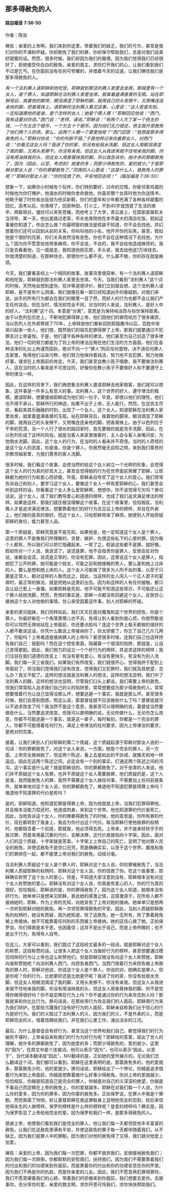 ﻿## 那多得赦免的人

#### 路加福音 7:36-50

作者：陈张

祷告：亲爱的上帝啊，我们来到你这里，带着我们的缺乏，我们的亏欠，甚至是我们对你的不满和怀疑。你却赦免了我们的罪，你却保守帮助我们，总是对我们说美好甜蜜的话。然而，很多时候，我们却因为我们的傲慢，因为我们觉得我们已经很好了，拒绝接受你白白的赦免。亲爱的救主，求你打开我们的心，让我们看到我们不过是乞丐，在你面前没有任何可夸耀的，并借着今天的证道，让我们确信我们是那多得赦免的人。

*有一个法利赛人请耶稣和他吃饭，耶稣就到那法利赛人家里去坐席。那城里有一个女人，是个罪人，知道耶稣在法利赛人家里坐席，就拿着盛满香膏的玉瓶，站在耶稣背后，挨着他的脚哭，眼泪滴湿了耶稣的脚，就用自己的头发擦干，又用嘴连连亲他的脚，把香膏抹上。请耶稣的法利赛人看见这事，心里说：“这人若是先知，一定知道摸他的是谁，是个怎样的女人；她是个罪人哪！”耶稣回应他说：“西门，我有话要对你说。”西门说：“老师，请说。”耶稣说：“有两个人欠了某一个债主的钱，一个欠五百个银币，一个欠五十个银币。因为他们无力偿还，债主就开恩赦免了他们两个人的债。那么，这两个人哪一个更爱他呢？”西门回答：“我想是那多得赦免的人。”耶稣对他说：“你的判断不错。”于是他转过来向着那女人，对西门说：“你看见这女人吗？我进了你的家，你没有给我水洗脚，但这女人用眼泪滴湿了我的脚，又用头发擦干。你没有亲我，但这女人从我进来就不住地亲我的脚。你没有用油抹我的头，但这女人用香膏抹我的脚。所以我告诉你，她许多的罪都赦免了，因为（因此、以至、考虑到）她爱的多；而那少得赦免的，爱的就少。”于是耶稣对那女人说：“你的罪都赦免了。”同席的人心里说：“这是什么人，竟赦免人的罪呢？”耶稣对那女人说：“你的信救了你，平安地回去吧！”（路加福音 7:36-50）*

想象一下，如果你小时候有个玩伴，你们特别要好，过命的交情，你偷邻家鸡蛋的时候他为你打掩护，他溺水的时候你舍命救他，你喜欢哪个女孩时他为你送情书，他鞋子破了时你省出饭钱为他买新鞋，你们的童年和少年都充满了各种各样甜蜜的回忆。高考以后，你落榜了，回家种田，打小工，不到40岁就饱尝了生活的艰辛，两鬓斑白，皱纹可以夹死苍蝇，而他考上了大学，青云直上，在国家直属机关当领导，某一天，他出差路过老家，市长坐席陪他在本市最大的酒店吃饭，假如这事被你知道了，你会怎么做？你最明智的做法是假装不知道，你不会去找他，并幻想着你们还可以回到从前的关系，你叫叫他的小名，他开开你的玩笑。甚至，假如他是个很好的兄弟，你们关系依然没有变色，你也不会在这种情况下去找他，为什么？因为你不愿意给他带来麻烦，你不会说，不会的，我不会给他造成麻烦的，我只是去看看他，见一面就走，我知道他刚买房，手头紧，我去给他送1万块钱去。你很清楚的知道，在那种场合，即使你什么都不说，什么都不做，你的存在就是麻烦。

今天，我们要看圣经上一个相同的故事，故事背景很简单，有一个法利赛人请耶稣和他吃饭，耶稣就到那法利赛人家里去坐席。今天，当我们看到“法利赛人”这个词的时候，天然地会想到虚伪、狡诈等道德评价，我们立刻就会想，这个法利赛人请耶稣，是不是有什么阴谋。我们就像在看一部已经知道凶手的悬疑剧，对我们来说，凶手的所有行为都会在我们的眼里一目了然，而好人的行为也都不会让我们产生任何误会。但在当时，情况却完全不同，对当时的人来说，法利赛人，是好人中的好人，“法利赛”这个词，本意是“分离”，意思是为保持纯洁而与俗世保持距离。由于以色列在历史上，不断地犯罪得罪上帝，他们因他们的罪而经历了很多痛苦，当以色列人在外邦寄居了70年，上帝释放他们重新回到耶路撒冷以后，百姓中渐渐兴起来一些人，他们想，既然我们的祖先犯罪得罪了上帝，那我们就要通过不犯罪去讨上帝喜悦。于是，他们谨守各种各样的律法，他们甚至为自己创造了很多律法，他们一切的努力都是为了将上帝的律法应用在他们生活的方方面面，他们在各种洁净的礼仪上拘谨而固执，绝对不向一个“罪人”购买任何食物，决不请任何罪人去家里，免得他们沾染污秽，他们努力地保持着纯洁，努力地不去犯罪，努力地做好事，谋求在上帝面前的肯定。今天，我们甚至会教小孩子唱歌，我不要做法利赛人，这在当时的人看来是不可思议的，好像你在教小孩子不要做好人和不要遵守上帝的律法一样。

因此，在这样的背景下，我们再想象法利赛人邀请耶稣去他家做客，我们就可以想象，这件事是一件多么有意义的事。法利赛人，这个世界的好人，遵守律法的楷模，邀请耶稣，想要接纳耶稣成为他们的一份子，毕竟，即使以他们的理性，他们也不得不承认，耶稣所行的神迹，如果不出于上帝，无人能行。然而，在这宾主尽欢，看起来其乐融融的时刻，出现了一个女人，这个女人，知道耶稣在法利赛人家里坐席，就拿着盛满香膏的玉瓶，站在耶稣背后，挨着他的脚哭，眼泪滴湿了耶稣的脚，就用自己的头发擦干，又用嘴连连亲他的脚，把香膏抹上。由于以色列位于干旱的荒漠，当一个人行了很长的路回家时，首先要做的就是洗手洗脚，因此，在以色列形成了这样的风俗，就是当客人来家里做客时，主人会与客人亲嘴问安，为他倒水洗脚。因此，这个女人的行为，在当时的人看来并不奇怪。当时的人奇怪的是这个女人的态度，你是谁，你是个罪人，你居然毫无自知之明，来到我们尊贵的宗教领袖家里，为我们尊贵的客人洗脚。

很多时候，我们看这个故事，会想当然的给这个女人树立一个光辉的形象，会觉得这个女人的行为真的好高大上，甚至会觉得她的行为在世界面前荣耀了耶稣，让耶稣都为她的行为和爱心而骄傲，毕竟，耶稣亲自夸奖了这个女人的爱心。我们常常告诉自己和别人，要学习这个女人，要像这个女人一样有爱耶稣的心，我们甚至会听到这样的话，你看看这个女人多么爱耶稣啊，想想你，你不该觉得亏欠吗？换句话说，这个女人，成了我们教导爱心和道德的榜样，也成了我们追求满足律法的榜样。如果是这样，那我们就压根没理解这个故事。在这个故事里，恰恰相反，法利赛人才是追求满足律法，想要靠着他们的好行为去见证上帝的榜样，并且在外表上，他们做的是真的很好。而这个女人，只给耶稣带来了麻烦，她使别人开始质疑耶稣的身份，能力甚至人品。

第一个质疑是，耶稣究竟是不是先知，如果他是，他一定知道这个女人是个罪人，这里的罪人不是像我们所理解的，贪婪、嫉妒、仇恨这些私下的心里的罪，因为每个人都有，所以我们可以把它隐藏起来，一笑了之，假装这些都不是罪。就好像，假如你对一个人说，我说谎了，说谎是罪，他不会指责你是罪人，反倒会反对你说，谁都会说谎，说谎是正常的，你没有犯罪。因此，这里说这个女人是罪人，指她犯了公开的罪，她可能是个妓女，可能之前和她接触的男人，要么是和她上过床的人，要么是想和她上床的人。这个女人可能做了很多为人所不齿的事，以至于只要是正常人，都对这样的人敬而远之，因此，当这样的女人闯入一个正人君子的宴席时，最正常的做法，就是把她从这里赶出去。因为和这样的人有任何接触，都只会让自己惹上一身骚。如果耶稣是先知，他不可能不知道这些常识，不可能还让这个罪人给她洗脚，然而，奇怪的事实是，耶稣一点都没有回避这个女人，反倒甘心接纳这个女人对他做的事情。甘心承受因着这件事，别人对耶稣的怀疑。

亲爱的弟兄姐妹，我们同样如此，我们天天在面对魔鬼和这个世界的控告，你是个罪人，你最好躲在一个角落里哪儿也不去，免得让别人看到你就心烦，你居然敢说你可以坦然无惧地站在上帝面前，你还要点脸吗？连这个世界上每天都做的很好的人都不敢说这话，你凭什么敢说上帝接纳你了，你太骄傲了，你忘了自己几斤几两了，你配吗？上帝难道是接纳罪人的上帝吗？甚至很多时候，连我们自己也这样控告我们自己：我配吗？而在这个控告里面，隐藏着一个很深的陷阱，那就是，让自己变得更配。因此，我们努力的设立一个个好行为的榜样，并追求这样的榜样；我们注目在我们道德的改变上：有没有更有爱心，有没有更快乐，有没有为别人洗脚。我们每一天三省我们，如果我们有所改变，我们就很开心，觉得我终于配到上帝面前了，但当我们觉得我们没有改变，觉得我们又犯罪时，我们就及其绝望，怎么办？我又不配了。这样的想法就是法利赛人的想法，这样的想法显明，我们中了法利赛人的酵。这样的想法也显明，尽管我们口头上都说，我们需要上帝的赦免，但我们常常陷入追求我们自己的义的陷阱里，常常想要成为那少得赦免的人。常常想要借着行为让自己显得没那么坏，想要逃避一个事实，我就是那么坏。甚至很多时候，我们会感到困惑，照这么说，那基督徒就不应该做些什么了吗？基督徒就可以不追求改变了吗？我当然不是这个意思，我甚至可以很明确的说，基督徒当然要做些什么，当然要追求改变。但我可以更明确的说，无论你做什么，无论你怎么改变，你都不可能逃避一个事实，就是这一辈子，每时每刻，你都是一个完全的罪人，你都不可能借着任何行为，满足上帝律法的任何要求，因为上帝律法的要求，是绝对的完美。

接着，让我们来到人们对耶稣的第二个质疑，这个质疑起源于耶稣对那女人说的一句话：你的罪都赦免了。对这个女人来说，一方面，她是个完全的罪人，另一方面，上帝完全接纳她了，但这两个陈述，看上去是如此的不协调，就像天和地一样遥远。因此在这两个陈述之间，必定会有一个别的事实，打通这两个陈述之间的鸿沟，这个事实是什么呢？就是耶稣说的，你的罪都赦免了。对于坐席的人来说，他们并不质疑这个女人有罪，也并不质疑这个女人需要赦罪，他们质疑的是，这个人是谁，竟然能赦免人的罪，竟然不需要这个女人做任何事，不需要加上任何前提条件，就单单地对这个女人说，你的罪都赦免了。难道他不知道犯罪是得罪上帝吗？难道他不知道罪的代价是死吗？

是的，耶稣知道，他知道犯罪是得罪上帝，因为他就是上帝，当我们犯罪得罪他，并且根本没能力偿还时，他道成肉身，来到这个世界。他也知道罪的代价是死亡，因此，当他告诉这个女人，你的罪都得赦免了的时候，他的意思是，你所有罪的代价，现在都转到了我身上，我会为你付出这个代价。每当耶稣行使他赦罪的权柄时，他都隐含着一个前提，那就是，他必须得去死。上帝来，并不是来轻轻乎乎的放过罪，而是来用最沉重的代价，去解决罪，这代价直接指向十字架。因此，面对人们的这个质疑，十字架就是答案。十字架上上帝自己的死亡，显明了他对罪人完全的赦免，并使这赦免不是空口无凭，而是确确实实，以至于这个世界，魔鬼和我们的罪绑在一起，都不能使上帝对我们的赦免，动摇分毫。

当法利赛人质疑这个女人是个罪人时，耶稣对这个女人说，你的罪被赦免了，当法利赛人质疑耶稣的权柄时，耶稣对这个女人说，你的信救了你。在这个故事里，耶稣确实称赞了这个女人的爱心，但是，不知道大家注意到没有，耶稣根本没有对这个女人称赞她的爱心。耶稣没有对这个女人说，你真是有爱心的人，你的行为真的很好。恰恰相反，耶稣说的是，你的罪得赦免了。因为这个女人知道，她根本没有好行为，她单单只是想来见耶稣，表达她的感激之情，这感激源于，在所有人都不接纳她时，耶稣，作为上帝的先知，向她宣告了上帝对她的接纳。她单单只是想再一次听到耶稣对她的赦免。再一次领受罪得赦免的平安。因此，当别人质疑耶稣赦免的权柄时，她没有质疑，因为她知道，除了这赦免，她一无所有，除了靠着赦免被上帝接纳，她不可能靠着任何别的东西被上帝接纳。她的这信心救了她。正如保罗说，你们得救是本乎恩，也因着信；这并不是出于自己，而是上帝所赐的；也不是出于行为，免得有人自夸。

在这儿，大家可以看到，我们跳过了这段经文最多的一段话，就是耶稣对这个女人的称赞，这段称赞的话，让很多人把这个女人当做好行为的榜样，甚至想要通过模仿同样的行为让上帝也这么称赞他们。但是耶稣压根没有向这个女人称赞她，耶稣向谁称赞她呢？向法利赛人西门，向控告者西门。当西门借着行为来控告被上帝赦免的罪人时，耶稣对他说，你说这个女人是个罪人，你说的对，她确实是罪人，但是你呢？你的行为，比她更好还是比她更坏呢？我进了你的家，你没有给我水洗脚，但这女人用眼泪滴湿了我的脚，又用头发擦干。你没有亲我，但这女人从我进来就不住地亲我的脚。你没有用油抹我的头，但这女人用香膏抹我的脚。你不是觉得你做得很好吗？你不是定睛在行为上吗？你不是通过你的行为来攻击别人吗？那我就来和你比比行为。换句话说，在那些用行为攻击我们的人面前，耶稣用行为来为我们辩护。在那些污蔑我们没有好行为的人面前，耶稣亲自称我们出于信心的行为是好行为。我们的义胜过了法利赛人的义，因为我们的义，不是外表的义，而是耶稣完全的义，借着信赐给我们，并在我们心里工作，涌出活水的江河。

最后，为什么基督徒会有好行为，甚至当这个世界和我们自己，都觉得我们的行为破败不堪时，上帝亲自来称我们的行为为好行为呢？耶稣给的答案，超出了世人的理解，她许多的罪都赦免了，因为她爱的多；而那少得赦免的，爱的就少。这里的“因为”，在原文中是个连接词，他可以表示“因为”，也可以表示“因此，以至于”，当代译本翻译成“因此”，NIV翻译的是，正如她的爱所展示的。无论我们怎么翻译这个词，我们都可以看到，耶稣在这里表明的是，那蒙赦免多的，他的爱就多，那蒙赦免少的，他的爱就少。换句话说，耶稣给出了一个悖论，你越是追求借着行为来到上帝面前，你越是想靠着做什么好事少得赦免，你对上帝的爱就越少，恰恰相反，你越是知道自己是完全的罪人，你越是对自己的义深深的绝望，你越是不看自己而定睛在上帝的赦免上，你的爱就越多。耶稣在对我们每一个人说，为什么你的爱多，因为你的罪多，因为你蒙的赦免多。正如保罗说，在罪人中我是个罪魁，然而我蒙了怜悯，好让基督耶稣在我这罪魁身上显明他完全的忍耐，给后来信他得永生的人做榜样。保罗的榜样是什么样的榜样呢？是爱的榜样吗？确实是，因为保罗彰显了上帝给他完全的爱，因为保罗和我们一样，是那多得赦免的人。

感谢上帝，他使我们看到我们是完全的罪人，他让我们每一天都领受他丰丰富富的赦免，让我们在这赦免里满有平安，并使这赦免的果子每一天都伴随着我们，从不缺乏。因为我们是罪人中的罪魁，因为我们对他的赦免得了又得，我们就对他爱上加爱。

祷告：亲爱的上帝，因为我们每一次犯罪，你都不放弃我们，反倒接纳赦免我们；因为我们每一次跌倒，你都默默的安慰我们，扶持我们。因为我们不需要靠着我们的付出和我们的功德来到你面前，而是靠着你的付出和你的功德安息在你的怀里。因为我们不再是你的仇敌，而是你亲爱的儿女。因此，我们不愿意再犯罪得罪你，我们不愿意硬着我们的心肠，带着我们的骄傲来到你面前，我们想要去爱你，去服事你，去分享你的爱，亲爱的救主啊，求你开恩可怜我们，求你快快帮助我们。

